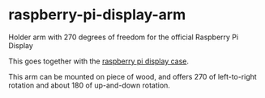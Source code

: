 # raspberry-pi-display-arm
Holder arm with 270 degrees of freedom for the official Raspberry Pi Display

This goes together with the [raspberry pi display case](https://github.com/EiNSTeiN-/raspberry-pi-display-case/).

This arm can be mounted on piece of wood, and offers 270 of left-to-right rotation 
and about 180 of up-and-down rotation. 
